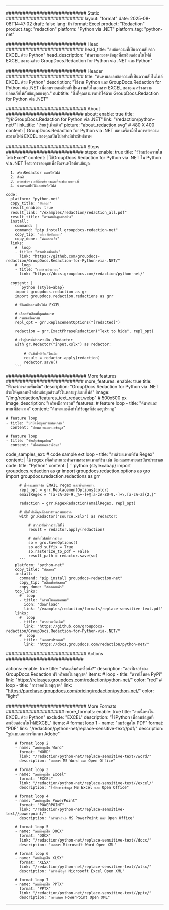 
---
############################# Static ############################
layout: "format"
date:  2025-08-08T14:47:02
draft: false
lang: th
format: Excel
product: "Redaction"
product_tag: "redaction"
platform: "Python via .NET"
platform_tag: "python-net"

############################# Head ############################
head_title: "ลบข้อความที่เป็นความลับจาก EXCEL ด้วย Python"
head_description: "ทำความสะอาดข้อมูลที่ละเอียดอ่อนในไฟล์ EXCEL ของคุณด้วย GroupDocs.Redaction for Python via .NET และ Python"

############################# Header ############################
title: "ค้นหาและลบข้อความที่เป็นความลับในไฟล์ EXCEL ด้วย Python" 
description: "ใช้งาน Python และ GroupDocs.Redaction for Python via .NET เพื่อลบรายละเอียดที่เป็นความลับในเอกสาร EXCEL ของคุณ สร้างความปลอดภัยให้กับข้อมูลของคุณ"
subtitle: "สิ่งที่คุณสามารถทำได้ด้วย GroupDocs.Redaction for Python via .NET" 

############################# About ############################
about:
    enable: true
    title: "รู้จักGroupDocs.Redaction for Python via .NET"
    link: "/redaction/python-net/"
    link_title: "เรียนรู้เพิ่มเติม"
    picture: "about_redaction.svg" # 480 X 400
    content: |
       GroupDocs.Redaction for Python via .NET มอบเครื่องมือในการทำความสะอาดไฟล์ EXCEL ของคุณเป็นไปอย่างมีประสิทธิภาพ

############################# Steps ############################
steps:
    enable: true
    title: "วิธีลบข้อความในไฟล์ Excel"
    content: |
      ใช้GroupDocs.Redaction for Python via .NET ใน Python via .NET โครงการของคุณเพื่อชัดเจนหรือซ่อนข้อมูล
      
      1. สร้างRedactor และเปิดไฟล์
      2. ตั้งค่า
      3. กรอกข้อความที่ต้องค้นหาและที่จะทำการแทนที่
      4. นำการลบไปใช้และบันทึกไฟล์
   
    code:
      platform: "python-net"
      copy_title: "คัดลอก"
      result_enable: true
      result_link: "/examples/redaction/redaction_all.pdf"
      result_title: "การลบข้อมูลตัวอย่าง"
      install:
        command: |
        command: "pip install groupdocs-redaction-net"
        copy_tip: "คลิ๊กเพื่อคัดลอก"
        copy_done: "คัดลอกแล้ว"
      links:
        #  loop
        - title: "ตัวอย่างเพิ่มเติม"
          link: "https://github.com/groupdocs-redaction/GroupDocs.Redaction-for-Python-via-.NET/"
        #  loop
        - title: "เอกสารประกอบ"
          link: "https://docs.groupdocs.com/redaction/python-net/"
          
      content: |
        ```python {style=abap}
        import groupdocs.redaction as gr
        import groupdocs.redaction.redactions as grr

        # วิธีลบข้อความในไฟล์ EXCEL

        # เลือกตัวเลือกที่คุณต้องการ
        # กำหนดข้อความ
        repl_opt = grr.ReplacementOptions("[redacted]")
                
        redaction = grr.ExactPhraseRedaction("Text to hide", repl_opt)

        # เข้าสู่การตั้งค่าการลบใน /Redactor
        with gr.Redactor("input.xslx") as redactor:

            # บันทึกไฟล์ที่แก้ไขแล้ว
            result = redactor.apply(redaction)
            redactor.save()
        ```            


############################# More features ############################
more_features:
  enable: true
  title: "ฟีเจอร์การลบเพิ่มเติม"
  description: "GroupDocs.Redaction for Python via .NET ช่วยให้คุณลบหรือซ่อนข้อมูลส่วนตัวในหลายรูปแบบไฟล์"
  image: "/img/redaction/features_text_redact.webp" # 500x500 px
  image_description: "เครื่องมือการลบ"
  features:
    # feature loop
    - title: "ค้นหาและแทนที่ข้อความ"
      content: "ค้นหาและซึ่งทำให้ข้อมูลที่ซ่อนอยู่ปรากฏ"

    # feature loop
    - title: "ปกปิดข้อมูลการแสดงภาพ"
      content: "ซ่อนภาพและรวมข้อมูล"

    # feature loop
    - title: "จัดเก็บข้อมูลซ่อน"
      content: "เพื่อลบและเอาข้อมุล"
      
  code_samples_ext:
    # code sample ext loop
    - title: "ลบด้วยแพทเทิร์น Regex"
      content: |
        ใช้ regex เพื่อค้นหาและทำความสะอาดแพทเทิร์น เช่น อีเมลและหมายเลขบัตรประชาชน
      code:
        title: "Python"
        content: |
          ```python {style=abap}
          import groupdocs.redaction as gr
          import groupdocs.redaction.options as gro
          import groupdocs.redaction.redactions as grr

          # ตั้งค่าแพทเทิร์น EMAIL regex และที่จะทดแทน
          repl_opt = grr.ReplacementOptions(color)
          emailRegex = "[a-zA-Z0-9._%+-]+@[a-zA-Z0-9.-]+\.[a-zA-Z]{2,}"

          redaction = grr.RegexRedaction(emailRegex, repl_opt)

          # เปิดไฟล์ที่คุณต้องการทำความสะอาด
          with gr.Redactor("source.xslx") as redactor:

              # นำการตั้งค่าการลบไปใช้
              result = redactor.apply(redaction)

              # บันทึกไฟล์ที่ทำการลบ
              so = gro.SaveOptions()
              so.add_suffix = True
              so.rasterize_to_pdf = False
              result_path = redactor.save(so)
          ```
        platform: "python-net"
        copy_title: "คัดลอก"
        install:
          command: "pip install groupdocs-redaction-net"
          copy_tip: "คลิ๊กเพื่อคัดลอก"
          copy_done: "คัดลอกแล้ว"
        top_links:
          #  loop
          - title: "ดาวน์โหลดผลลัพธ์"
            icon: "download"
            link: "/examples/redaction/formats/replace-sensitive-text.pdf"
        links:
          #  loop
          - title: "ตัวอย่างเพิ่มเติม"
            link: "https://github.com/groupdocs-redaction/GroupDocs.Redaction-for-Python-via-.NET/"
          #  loop
          - title: "เอกสารประกอบ"
            link: "https://docs.groupdocs.com/redaction/python-net/"


############################# Actions ############################

actions:
  enable: true
  title: "พร้อมเริ่มต้นหรือยัง?"
  description: "ลองฟีเจอร์ของ GroupDocs.Redaction ฟรี หรือขอใบอนุญาต"
  items:
    #  loop
    - title: "ดาวน์โหลด PyPi"
      link: "https://releases.groupdocs.com/redaction/python-net/"
      color: "red"
        #  loop
    - title: "การออกใบอนุญาต"
      link: "https://purchase.groupdocs.com/pricing/redaction/python-net/"
      color: "light"


############################# More Formats #####################
more_formats:
    enable: true
    title: "ลบเนื้อหาใน EXCEL ด้วย Python"
    exclude: "EXCEL"
    description: "ใช้Python เพื่อลบข้อมูลที่ละเอียดอ่อนในไฟล์EXCEL"
    items: 
        # format loop 1
        - name: "ลบข้อมูลใน PDF"
          format: "PDF"
          link: "/redaction/python-net/replace-sensitive-text//pdf/"
          description: "รูปแบบเอกสารที่พกพา Adobe"

        # format loop 2
        - name: "ลบข้อมูลใน Word"
          format: "WORD"
          link: "/redaction/python-net/replace-sensitive-text//word/"
          description: "เอกสาร MS Word และ Open Office"
          
        # format loop 3
        - name: "ลบข้อมูลใน Excel"
          format: "EXCEL"
          link: "/redaction/python-net/replace-sensitive-text//excel/"
          description: "ไฟล์ตารางข้อมูล MS Excel และ Open Office"

        # format loop 4
        - name: "ลบข้อมูลใน PowerPoint"
          format: "POWERPOINT"
          link: "/redaction/python-net/replace-sensitive-text//powerpoint/"
          description: "การนำเสนอ MS PowerPoint และ Open Office"

        # format loop 5
        - name: "ลบข้อมูลใน DOCX"
          format: "DOCX"
          link: "/redaction/python-net/replace-sensitive-text//docx/"
          description: "เอกสาร Microsoft Word Open XML"
          
        # format loop 6
        - name: "ลบข้อมูลใน XLSX"
          format: "XLSX"
          link: "/redaction/python-net/replace-sensitive-text//xlsx/"
          description: "ตารางข้อมูล Microsoft Excel Open XML"
          
        # format loop 7
        - name: "ลบข้อมูลใน PPTX"
          format: "PPTX"
          link: "/redaction/python-net/replace-sensitive-text//pptx/"
          description: "การเสนอ PowerPoint Open XML"


---